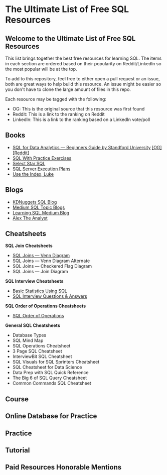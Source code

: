 # The Ultimate List of Free SQL Resources

## Welcome to the Ultimate List of Free SQL Resources

This list brings together the best free resources for learning SQL. The items in each section are ordered based on their popularity on Reddit/LinkedIn so the most popular will be at the top. 

To add to this repository, feel free to either open a pull request or an issue, both are great ways to help build this resource. An issue might be easier so you don't have to clone the large amount of files in this repo.

Each resource may be tagged with the following:
* OG: This is the original source that this resource was first found
* Reddit: This is a link to the ranking on Reddit
* LinkedIn: This is a link to the ranking based on a LinkedIn vote/poll

## Books
- [SQL for Data Analytics — Beginners Guide by Standford University](https://github.com/amartinson193/The_Ultimate_List_of_Free_SQL_Resources/blob/main/Books/SQL%20for%20Data%20Analytics%20by%20Standford%20University.pdf) [[OG]](https://www.linkedin.com/feed/update/urn:li:activity:6925857934140715008/?updateEntityUrn=urn%3Ali%3Afs_feedUpdate%3A%28V2%2Curn%3Ali%3Aactivity%3A6925857934140715008%29) [[Reddit]](https://www.reddit.com/r/learningsql/comments/utx7w5/sql_for_data_analytics_beginners_guide_by/)
- [SQL With Practice Exercises](https://github.com/amartinson193/The_Ultimate_List_of_Free_SQL_Resources/blob/main/Books/SQL%20with%20Practice%20Exercises.pdf)
- [Select Star SQL](https://selectstarsql.com/)
- [SQL Server Execution Plans](https://github.com/amartinson193/The_Ultimate_List_of_Free_SQL_Resources/blob/main/Books/SQL%20Server%20Execution%20Plans.pdf)
- [Use the Index, Luke](https://use-the-index-luke.com/)


## Blogs
- [KDNuggets SQL Blog](https://www.kdnuggets.com/tag/sql)
- [Medium SQL Topic Blogs](https://medium.com/tag/sql)
- [Learning SQL Medium Blog](https://www.linkedin.com/company/80829250/admin/)
- [Alex The Analyst](https://www.youtube.com/c/AlexTheAnalyst)

## Cheatsheets

**SQL Join Cheatsheets**
- [SQL Joins — Venn Diagram](https://github.com/amartinson193/The_Ultimate_List_of_Free_SQL_Resources/blob/main/CheatSheets/SQL%20Joins%20Venn%20Diagram.jpeg)
- SQL Joins — Venn Diagram Alternate
- SQL Joins — Checkered Flag Diagram
- SQL Joins — Join Diagram

**SQL Interview Cheatsheets**
- [Basic Statistics Using SQL](https://github.com/amartinson193/The_Ultimate_List_of_Free_SQL_Resources/blob/main/CheatSheets/Basic%20Statistics%20Using%20SQL.pdf)
- [SQL Interview Questions & Answers](https://github.com/amartinson193/The_Ultimate_List_of_Free_SQL_Resources/blob/main/CheatSheets/SQL%20Interview%20Questions%20%26%20Answers.pdf)

**SQL Order of Operations Cheatsheets**
- [SQL Order of Operations](https://github.com/amartinson193/The_Ultimate_List_of_Free_SQL_Resources/blob/main/CheatSheets/SQL%20Order%20of%20Execution%20-%20Data%20Science%20Infinity.pdf)

**General SQL Cheatsheets**
- Database Types
- SQL Mind Map
- SQL Operations Cheatsheet
- 3 Page SQL Cheatsheet
- InterviewBit SQL Cheatsheet
- SQL Visuals for SQL Sprinters Cheatsheet
- SQL Cheatsheet for Data Science
- Data Prep with SQL Quick Reference
- The Big 6 of SQL Query Cheatsheet
- Common Commands SQL Cheatsheet

## Course

## Online Database for Practice

## Practice

## Tutorial

## Paid Resources Honorable Mentions

